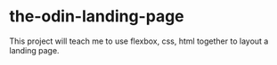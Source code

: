 # the-odin-landing-page
This project will teach me to use flexbox, css, html together to layout a landing page.